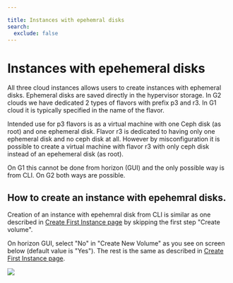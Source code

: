 ```yaml
---

title: Instances with epehemral disks
search:
  exclude: false
---
```


# Instances with epehemeral disks
All three cloud instances allows users to create instances with ephemeral disks. Ephemeral disks are saved directly in the hypervisor storage. In G2 clouds we have dedicated 2 types of flavors with prefix p3 and r3. In G1 cloud it is typically specified in the name of the flavor.

Intended use for p3 flavors is as a virtual machine with one Ceph disk (as root) and one ephemeral disk. Flavor r3 is dedicated to having only one ephemeral disk and no ceph disk at all. However by misconfiguration it is possible to create a virtual machine with flavor r3 with only ceph disk instead of an epehemeral disk (as root). 

On G1 this cannot be done from horizon (GUI) and the only possible way is from CLI. On G2 both ways are possible. 

## How to create an instance with epehemral disks.
Creation of an instance with epehemral disk from CLI is similar as one described in [Create First Instance page](https://docs.e-infra.cz/compute/openstack/getting-started/creating-first-infrastructure/#__tabbed_3_2) by skipping the first step "Create volume". 

On horizon GUI, select "No" in "Create New Volume" as you see on screen below (default value is "Yes"). The rest is the same as described in [Create First Instance page](https://docs.e-infra.cz/compute/openstack/getting-started/creating-first-infrastructure/#create-a-virtual-machine-instance).

![](/compute/openstack/images/ephemeral_creation.png)
